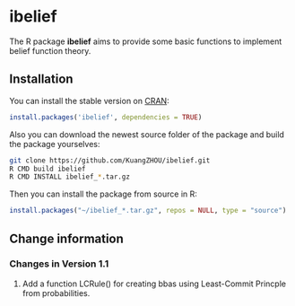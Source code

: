 ibelief
=======


The R package **ibelief** aims to provide some basic functions to implement belief function theory.

## Installation

You can install the stable version on
[CRAN](http://cran.rstudio.com/package=ibelief):

```r
install.packages('ibelief', dependencies = TRUE)
```

Also you can download the newest source folder of the package and build the package yourselves:

```bash
git clone https://github.com/KuangZHOU/ibelief.git
R CMD build ibelief
R CMD INSTALL ibelief_*.tar.gz
```

Then you can install the package from source in R:

```r
install.packages("~/ibelief_*.tar.gz", repos = NULL, type = "source")
```

## Change information

### Changes in Version 1.1

1. Add a function LCRule() for creating bbas using Least-Commit Princple from probabilities.

